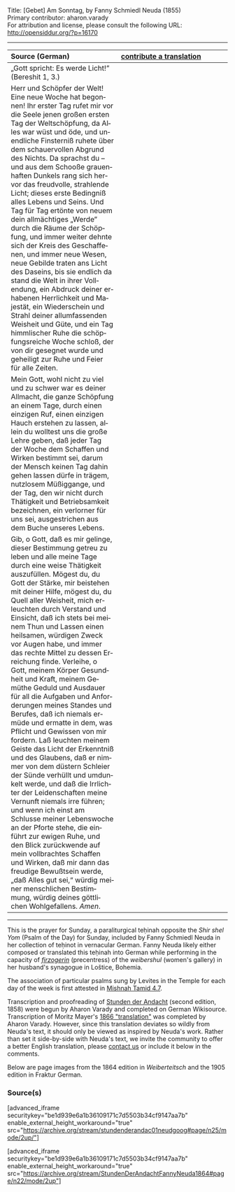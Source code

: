 <html>
<head></head>
<body>
Title: [Gebet] Am Sonntag, by Fanny Schmiedl Neuda (1855)<br />
Primary contributor: aharon.varady<br />
For attribution and license, please consult the following URL: <a href="http://opensiddur.org/?p=16170">http://opensiddur.org/?p=16170</a>
<p />
<hr />

<table style="margin-left: auto;margin-right: auto;" class="draggable">
<thead><tr><th id="x" style="text-align: left;">Source (German)</th><th style="text-align: left;"><a href="https://opensiddur.org/contribute/upload/">contribute a translation</a></th></tr></thead>
<tbody>
<tr><td style="vertical-align:top;" width="50%">
<div class="english"><span lang="de">
„Gott spricht: Es werde Licht!” (Bereshit 1, 3.) 
</span></div></td>

<td style="vertical-align:top;" width="50%">
<div class="english"><span lang="en">

</span></div></td></tr>


<tr><td style="vertical-align:top;" width="50%">
<div class="english"><span lang="de">
Herr und Schöpfer der Welt! Eine neue Woche hat begonnen! Ihr erster Tag rufet mir vor die Seele jenen großen ersten Tag der Weltschöpfung, da Alles war wüst und öde, und unendliche Finsterniß ruhete über dem schauervollen Abgrund des Nichts. Da sprachst du – und aus dem Schooße grauenhaften Dunkels rang sich hervor das freudvolle, strahlende Licht; dieses erste Bedingniß alles Lebens und Seins. Und Tag für Tag ertönte von neuem dein allmächtiges „Werde” durch die Räume der Schöpfung, und immer weiter dehnte sich der Kreis des Geschaffenen, und immer neue Wesen, neue Gebilde traten ans Licht des Daseins, bis sie endlich da stand die Welt in ihrer Vollendung, ein Abdruck deiner erhabenen Herrlichkeit und Majestät, ein Wiederschein und Strahl deiner allumfassenden Weisheit und Güte, und ein Tag himmlischer Ruhe die schöpfungsreiche Woche schloß, der von dir gesegnet wurde und geheiligt zur Ruhe und Feier für alle Zeiten. 
</span></div></td>

<td style="vertical-align:top;" width="50%">
<div class="english"><span lang="en">

</span></div></td></tr>


<tr><td style="vertical-align:top;" width="50%">
<div class="english"><span lang="de">
Mein Gott, wohl nicht zu viel und zu schwer war es deiner Allmacht, die ganze Schöpfung an einem Tage, durch einen einzigen Ruf, einen einzigen Hauch erstehen zu lassen, allein du wolltest uns die große Lehre geben, daß jeder Tag der Woche dem Schaffen und Wirken bestimmt sei, darum der Mensch keinen Tag dahin gehen lassen dürfe in trägem, nutzlosem Müßiggange, und der Tag, den wir nicht durch Thätigkeit und Betriebsamkeit bezeichnen, ein verlorner für uns sei, ausgestrichen aus dem Buche unseres Lebens. 
</span></div></td>

<td style="vertical-align:top;" width="50%">
<div class="english"><span lang="en">

</span></div></td></tr>


<tr><td style="vertical-align:top;" width="50%">
<div class="english"><span lang="de">
Gib, o Gott, daß es mir gelinge, dieser Bestimmung getreu zu leben und alle meine Tage durch eine weise Thätigkeit auszufüllen. Mögest du, du Gott der Stärke, mir beistehen mit deiner Hilfe, mögest du, du Quell aller Weisheit, mich erleuchten durch Verstand und Einsicht, daß ich stets bei meinem Thun und Lassen einen heilsamen, würdigen Zweck vor Augen habe, und immer das rechte Mittel zu dessen Erreichung finde. Verleihe, o Gott, meinem Körper Gesundheit und Kraft, meinem Gemüthe Geduld und Ausdauer für all die Aufgaben und Anforderungen meines Standes und Berufes, daß ich niemals ermüde und ermatte in dem, was Pflicht und Gewissen von mir fordern. Laß leuchten meinem Geiste das Licht der Erkenntniß und des Glaubens, daß er nimmer von dem düstern Schleier der Sünde verhüllt und umdunkelt werde, und daß die Irrlichter der Leidenschaften meine Vernunft niemals irre führen; und wenn ich einst am Schlusse meiner Lebenswoche an der Pforte stehe, die einführt zur ewigen Ruhe, und den Blick zurückwende auf mein vollbrachtes Schaffen und Wirken, daß mir dann das freudige Bewußtsein werde, „daß Alles gut sei,“ würdig meiner menschlichen Bestimmung, würdig deines göttlichen Wohlgefallens. <em>Amen</em>.
</span></div></td>

<td style="vertical-align:top;" width="50%">
<div class="english"><span lang="en">

</span></div></td>
 </tr>
</tbody></table>

<hr />

This is the prayer for Sunday, a paraliturgical teḥinah opposite the <em>Shir shel Yom</em> (Psalm of the Day) for Sunday, included by Fanny Schmiedl Neuda in her collection of teḥinot in vernacular German. Fanny Neuda likely either composed or translated this teḥinah into German while performing in the capacity of <a href="https://en.wikipedia.org/wiki/Firzogerin"><em>firzogerin</em></a> (precentress) of the <em>weibershul</em> (women's gallery) in her husband's synagogue in Loštice, Bohemia.

The association of particular psalms sung by Levites in the Temple for each day of the week is first attested in <a href="https://www.sefaria.org/Mishnah_Tamid.7.4?lang=bi">Mishnah Tamid 4.7</a>.

Transcription and proofreading of <a href="https://opensiddur.org/prayers-for/tkhines/stunden-der-andacht-hours-of-devotion-by-fanny-schmiedl-neuda/">Stunden der Andacht</a> (second edition, 1858) were begun by Aharon Varady and completed on German Wikisource. Transcription of Moritz Mayer's <a href="https://opensiddur.org/prayers-for/tkhines/an-abridged-english-translation-of-fanny-neudas-stunden-der-andacht-by-moritz-mayer-1866/">1866 "translation"</a> was completed by Aharon Varady. However, since this translation deviates so wildly from Neuda's text, it should only be viewed as inspired by Neuda's work. Rather than set it side-by-side with Neuda's text, we invite the community to offer a better English translation, please <a href="https://opensiddur.org/contact/">contact us</a> or include it below in the comments.

Below are page images from the 1864 edition in <em>Weiberteitsch</em> and the 1905 edition in Fraktur German.

<h3>Source(s)</h3>

[advanced_iframe securitykey="be1d939e6a1b36109171c7d5503b34cf9147aa7b" enable_external_height_workaround="true" src="https://archive.org/stream/stundenderandac01neudgoog#page/n25/mode/2up/"]

[advanced_iframe securitykey="be1d939e6a1b36109171c7d5503b34cf9147aa7b" enable_external_height_workaround="true" src="https://archive.org/stream/StundenDerAndachtFannyNeuda1864#page/n22/mode/2up"]

</body>
</html>